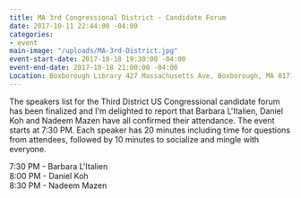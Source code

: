 ```yaml
---
title: MA 3rd Congressional District - Candidate Forum
date: 2017-10-11 22:44:00 -04:00
categories:
- event
main-image: "/uploads/MA-3rd-District.jpg"
event-start-date: 2017-10-18 19:30:00 -04:00
event-end-date: 2017-10-18 21:00:00 -04:00
Location: Boxborough Library 427 Massachusetts Ave, Boxborough, MA 01719
---
```


The speakers list for the Third District US Congressional candidate forum has been finalized and I'm delighted to report that Barbara L'Italien, Daniel Koh and Nadeem Mazen have all confirmed their attendance.  The event starts at 7:30 PM.  Each speaker has 20 minutes including time for questions from attendees, followed by 10 minutes to socialize and mingle with everyone. 

7:30 PM - Barbara L'Italien<BR>
8:00 PM - Daniel Koh<BR>
8:30 PM - Nadeem Mazen<BR>